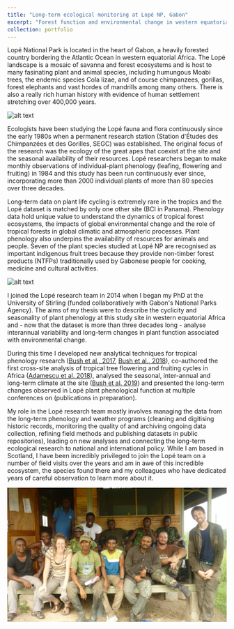 ```yaml
---
title: "Long-term ecological monitoring at Lopé NP, Gabon"
excerpt: "Forest function and environmental change in western equatorial Africa <br/><img src='/images/Lope_Forest_JeremyCusack.png'>"
collection: portfolio
---
```


Lopé National Park is located in the heart of Gabon, a heavily forested country bordering the Atlantic Ocean in western equatorial Africa. The Lopé landscape is a mosaic of savanna and forest ecosystems and is host to many fasinating plant and animal species, including humungous Moabi trees, the endemic species Cola lizae, and of course chimpanzees, gorillas, forest elephants and vast hordes of mandrills among many others. There is also a really rich human history with evidence of human settlement stretching over 400,000 years.

![alt text](/images/Lope_Landscape_JeremyCusack.png "The Lopé forest-savanna mosaic (c) Jeremy Cusack")

Ecologists have been studying the Lopé fauna and flora continuously since the early 1980s when a permanent research station (Station d'Études des Chimpanzées et des Gorilles, SEGC) was established. The original focus of the research was the ecology of the great apes that coexist at the site and the seasonal availability of their resources.  Lopé researchers began to make monthly observations of individual-plant phenology (leafing, flowering and fruiting) in 1984 and this study has been run continuously ever since, incorporating more than 2000 individual plants of more than 80 species over three decades.

Long-term data on plant life cycling is extremely rare in the tropics and the Lopé dataset is matched by only one other site (BCI in Panama). Phenology data hold unique value to understand the dynamics of tropical forest ecosystems, the impacts of global environmental change and the role of tropical forests in global climatic and atmospheric processes. Plant phenology also underpins the availability of resources for animals and people. Seven of the plant species studied at Lopé NP are recognised as important indigenous fruit trees because they provide non-timber forest products (NTFPs) traditionally used by Gabonese people for cooking, medicine and cultural activities.  

![alt text](/images/Lope_Forest2_JeremyCusack.png "Field work in the forest (c) Jeremy Cusack")

I joined the Lopé research team in 2014 when I began my PhD at the University of Stirling (funded collaboratively with Gabon's National Parks Agency). The aims of my thesis were to describe the cyclicity and seasonality of plant phenology at this study site in western equatorial Africa and - now that the dataset is more than three decades long - analyse interannual variability and long-term changes in plant function associated with environmental change.

During this time I developed new analytical techniques for tropical phenology research ([Bush et al., 2017](https://emma-bush.github.io/publication/2017-05-01-fourier-phenology), [Bush et al., 2018](https://emma-bush.github.io/publication/2018-05-01-phenology-uncertainty)), co-authored the first cross-site analysis of tropical tree flowering and fruiting cycles in Africa ([Adamescu et al. 2018](https://emma-bush.github.io/publication/2018-05-01-annual-cycles)), analysed the seasonal, inter-annual and long-term climate at the site ([Bush et al. 2019](https://emma-bush.github.io/publication/2019-07-10-warming-drying)) and presented the long-term changes observed in Lopé plant phenological function at multiple conferences on (publications in preparation).

My role in the Lopé research team mostly involves managing the data from the long-term phenology and weather programs (cleaning and digitising historic records, monitoring the quality of and archiving ongoing data collection, refining field methods and publishing datasets in public repositories), leading on new analyses and connecting the long-term ecological research to national and international policy. While I am based in Scotland, I have been incredibly privileged to join the Lopé team on a number of field visits over the years and am in awe of this incredible ecosystem, the species found there and my colleagues who have dedicated years of careful observation to learn more about it.

![alt text](/images/Lope_team_EmmaBush.png "The Lopé research team 2016 (c) Emma Bush")
